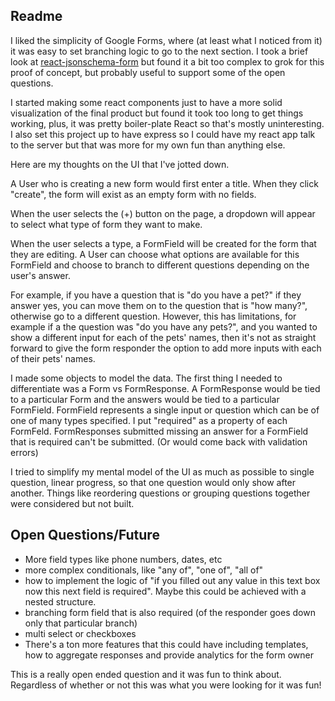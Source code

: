 ## Readme

I liked the simplicity of Google Forms, where (at least what I noticed from it) it was easy to set branching logic to go to the next section. I took a brief look at [react-jsonschema-form](https://react-jsonschema-form.readthedocs.io/en/latest/) but found it a bit too complex to grok for this proof of concept, but probably useful to support some of the open questions.

I started making some react components just to have a more solid visualization of the final product but found it took too long to get things working, plus, it was pretty boiler-plate React so that's mostly uninteresting. I also set this project up to have express so I could have my react app talk to the server but that was more for my own fun than anything else.

Here are my thoughts on the UI that I've jotted down.

A User who is creating a new form would first enter a title. When they click "create", the form will exist as an empty form with no fields.

When the user selects the (+) button on the page, a dropdown will appear to select what type of form they want to make.

When the user selects a type, a FormField will be created for the form that they are editing. A User can choose what options are available for this FormField and choose to branch to different questions depending on the user's answer.

For example, if you have a question that is "do you have a pet?" if they answer yes, you can move them on to the question that is "how many?", otherwise go to a different question. However, this has limitations, for example if a the question was "do you have any pets?", and you wanted to show a different input for each of the pets' names, then it's not as straight forward to give the form responder the option to add more inputs with each of their pets' names.

I made some objects to model the data. The first thing I needed to differentiate was a Form vs FormResponse. A FormResponse would be tied to a particular Form and the answers would be tied to a particular FormField. FormField represents a single input or question which can be of one of many types specified. I put "required" as a property of each FormFeld. FormResponses submitted missing an answer for a FormField that is required can't be submitted. (Or would come back with validation errors)

I tried to simplify my mental model of the UI as much as possible to single question, linear progress, so that one question would only show after another. Things like reordering questions or grouping questions together were considered but not built.

## Open Questions/Future

- More field types like phone numbers, dates, etc
- more complex conditionals, like "any of", "one of", "all of"
- how to implement the logic of "if you filled out any value in this text box now this next field is required". Maybe this could be achieved with a nested structure.
- branching form field that is also required (of the responder goes down only that particular branch)
- multi select or checkboxes
- There's a ton more features that this could have including templates, how to aggregate responses and provide analytics for the form owner

This is a really open ended question and it was fun to think about. Regardless of whether or not this was what you were looking for it was fun!
